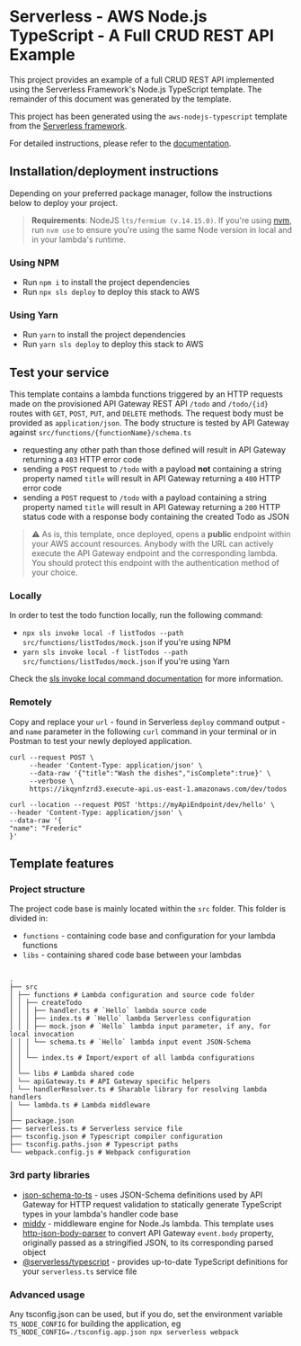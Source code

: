 # Serverless - AWS Node.js TypeScript - A Full CRUD REST API Example

This project provides an example of a full CRUD REST API implemented using the Serverless Framework's Node.js TypeScript template. The remainder of this document was generated by the template.

This project has been generated using the `aws-nodejs-typescript` template from the [Serverless framework](https://www.serverless.com/).

For detailed instructions, please refer to the [documentation](https://www.serverless.com/framework/docs/providers/aws/).

## Installation/deployment instructions

Depending on your preferred package manager, follow the instructions below to deploy your project.

> **Requirements**: NodeJS `lts/fermium (v.14.15.0)`. If you're using [nvm](https://github.com/nvm-sh/nvm), run `nvm use` to ensure you're using the same Node version in local and in your lambda's runtime.

### Using NPM

- Run `npm i` to install the project dependencies
- Run `npx sls deploy` to deploy this stack to AWS

### Using Yarn

- Run `yarn` to install the project dependencies
- Run `yarn sls deploy` to deploy this stack to AWS

## Test your service

This template contains a lambda functions triggered by an HTTP requests made on the provisioned API Gateway REST API `/todo` and `/todo/{id}` routes with `GET`, `POST`, `PUT`, and `DELETE` methods. The request body must be provided as `application/json`. The body structure is tested by API Gateway against `src/functions/{functionName}/schema.ts`

- requesting any other path than those defined will result in API Gateway returning a `403` HTTP error code
- sending a `POST` request to `/todo` with a payload **not** containing a string property named `title` will result in API Gateway returning a `400` HTTP error code
- sending a `POST` request to `/todo` with a payload containing a string property named `title` will result in API Gateway returning a `200` HTTP status code with a response body containing the created Todo as JSON

> :warning: As is, this template, once deployed, opens a **public** endpoint within your AWS account resources. Anybody with the URL can actively execute the API Gateway endpoint and the corresponding lambda. You should protect this endpoint with the authentication method of your choice.

### Locally

In order to test the todo function locally, run the following command:

- `npx sls invoke local -f listTodos --path src/functions/listTodos/mock.json` if you're using NPM
- `yarn sls invoke local -f listTodos --path src/functions/listTodos/mock.json` if you're using Yarn

Check the [sls invoke local command documentation](https://www.serverless.com/framework/docs/providers/aws/cli-reference/invoke-local/) for more information.

### Remotely

Copy and replace your `url` - found in Serverless `deploy` command output - and `name` parameter in the following `curl` command in your terminal or in Postman to test your newly deployed application.

```
curl --request POST \
     --header 'Content-Type: application/json' \
     --data-raw '{"title":"Wash the dishes","isComplete":true}' \
     --verbose \
     https://ikqynfzrd3.execute-api.us-east-1.amazonaws.com/dev/todos
```

```
curl --location --request POST 'https://myApiEndpoint/dev/hello' \
--header 'Content-Type: application/json' \
--data-raw '{
"name": "Frederic"
}'

```

## Template features

### Project structure

The project code base is mainly located within the `src` folder. This folder is divided in:

- `functions` - containing code base and configuration for your lambda functions
- `libs` - containing shared code base between your lambdas

```

.
├── src
│ ├── functions # Lambda configuration and source code folder
│ │ ├── createTodo
│ │ │ ├── handler.ts # `Hello` lambda source code
│ │ │ ├── index.ts # `Hello` lambda Serverless configuration
│ │ │ ├── mock.json # `Hello` lambda input parameter, if any, for local invocation
│ │ │ └── schema.ts # `Hello` lambda input event JSON-Schema
│ │ │
│ │ └── index.ts # Import/export of all lambda configurations
│ │
│ └── libs # Lambda shared code
│ └── apiGateway.ts # API Gateway specific helpers
│ └── handlerResolver.ts # Sharable library for resolving lambda handlers
│ └── lambda.ts # Lambda middleware
│
├── package.json
├── serverless.ts # Serverless service file
├── tsconfig.json # Typescript compiler configuration
├── tsconfig.paths.json # Typescript paths
└── webpack.config.js # Webpack configuration

```

### 3rd party libraries

- [json-schema-to-ts](https://github.com/ThomasAribart/json-schema-to-ts) - uses JSON-Schema definitions used by API Gateway for HTTP request validation to statically generate TypeScript types in your lambda's handler code base
- [middy](https://github.com/middyjs/middy) - middleware engine for Node.Js lambda. This template uses [http-json-body-parser](https://github.com/middyjs/middy/tree/master/packages/http-json-body-parser) to convert API Gateway `event.body` property, originally passed as a stringified JSON, to its corresponding parsed object
- [@serverless/typescript](https://github.com/serverless/typescript) - provides up-to-date TypeScript definitions for your `serverless.ts` service file

### Advanced usage

Any tsconfig.json can be used, but if you do, set the environment variable `TS_NODE_CONFIG` for building the application, eg `TS_NODE_CONFIG=./tsconfig.app.json npx serverless webpack`

```

```
